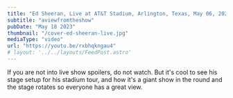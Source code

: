 ```yaml
---
title: "Ed Sheeran, Live at AT&T Stadium, Arlington, Texas, May 06, 2023 Full Set 4k"
subtitle: "aviewfromtheshow"
pubDate: "May 18 2023"
thumbnail: "/cover-ed-sheeran-live.jpg"
mediaType: "video"
url: "https://youtu.be/rxbhqkngau4"
# layout: '../../layouts/FeedPost.astro'
---
```

If you are not into live show spoilers, do not watch. But it's cool to see his stage setup for his stadium tour, and how it's a giant show in the round and the stage rotates so everyone has a great view. 